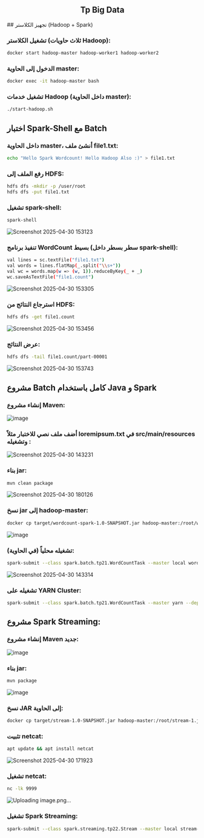 <h2 align="center">
  Tp Big Data
</h2>
## تجهيز الكلاستر (Hadoop + Spark)

### تشغيل الكلاستر (ثلاث حاويات Hadoop):

```sh
docker start hadoop-master hadoop-worker1 hadoop-worker2
```

### الدخول إلى الحاوية master:

```sh
docker exec -it hadoop-master bash
```

### تشغيل خدمات Hadoop (داخل الحاوية master):

```sh
./start-hadoop.sh
```
## اختبار Spark-Shell مع Batch
### داخل الحاوية master، أنشئ ملف file1.txt:
```sh
echo "Hello Spark Wordcount! Hello Hadoop Also :)" > file1.txt
```
### رفع الملف إلى HDFS:
```sh
hdfs dfs -mkdir -p /user/root
hdfs dfs -put file1.txt
```
### تشغيل spark-shell:
```sh
spark-shell
```
![Screenshot 2025-04-30 153123](https://github.com/user-attachments/assets/b1ac459f-82dd-4be6-9700-e1a4d885034f)

### تنفيذ برنامج WordCount بسيط (سطر بسطر داخل spark-shell):
```sh
val lines = sc.textFile("file1.txt")
val words = lines.flatMap(_.split("\\s+"))
val wc = words.map(w => (w, 1)).reduceByKey(_ + _)
wc.saveAsTextFile("file1.count")
```
![Screenshot 2025-04-30 153305](https://github.com/user-attachments/assets/fa8323a9-1ff7-4ace-aa2b-ad2b82d7a86d)

### استرجاع النتائج من HDFS:
```sh
hdfs dfs -get file1.count
```
![Screenshot 2025-04-30 153456](https://github.com/user-attachments/assets/ea0a64c8-6094-4302-8803-99f129f0ff63)

### عرض النتائج:
```sh
hdfs dfs -tail file1.count/part-00001
``` 
![Screenshot 2025-04-30 153743](https://github.com/user-attachments/assets/7dffe07e-a448-4d5c-aadd-fad8ce9f1365)

## مشروع Batch كامل باستخدام Java و Spark
### إنشاء مشروع Maven:
![image](https://github.com/user-attachments/assets/84e23237-232a-471d-aae5-f0ed276d65bd)
### أضف ملف نصي للاختبار مثلاً loremipsum.txt في src/main/resources وتشغيله :
![Screenshot 2025-04-30 143231](https://github.com/user-attachments/assets/bc9e2fec-a0f0-450f-8a79-28954e244011)

### بناء jar:

```sh
mvn clean package
```
![Screenshot 2025-04-30 180126](https://github.com/user-attachments/assets/8d2418f1-a411-4c29-87bd-08db08580e95)

###  نسخ jar إلى hadoop-master:
```sh
docker cp target/wordcount-spark-1.0-SNAPSHOT.jar hadoop-master:/root/wordcount-spark.jar
```
![image](https://github.com/user-attachments/assets/e24d39b5-841c-4d1c-ba99-755202c90dd5)

###  تشغيله محلياً (في الحاوية):
```sh
spark-submit --class spark.batch.tp21.WordCountTask --master local wordcount-spark.jar input/purchases.txt out-spark
```
![Screenshot 2025-04-30 143314](https://github.com/user-attachments/assets/94328a36-27a6-4b51-9749-3b064111097d)
###  تشغيله على YARN Cluster:
```sh
spark-submit --class spark.batch.tp21.WordCountTask --master yarn --deploy-mode cluster wordcount-spark.jar input/purchases.txt out-spark2
```
## مشروع Spark Streaming:
### إنشاء مشروع Maven جديد:
![image](https://github.com/user-attachments/assets/beb5e66c-2fa8-466b-91ac-46b8defcac7a)
### بناء jar:

```sh
mvn package
```
![image](https://github.com/user-attachments/assets/f0a24d52-527b-4935-854f-f1126d509649)

### نسخ JAR إلى الحاوية:
```sh
docker cp target/stream-1.0-SNAPSHOT.jar hadoop-master:/root/stream-1.jar
```
### تثبيت netcat:
```sh
apt update && apt install netcat
```

![Screenshot 2025-04-30 171923](https://github.com/user-attachments/assets/cc3baada-d1d5-453c-b61b-2f687164cb60)

### تشغيل netcat:
```sh
nc -lk 9999
```

![Uploading image.png…]()

### تشغيل Spark Streaming:
```sh
spark-submit --class spark.streaming.tp22.Stream --master local stream-1.jar > out
```






















